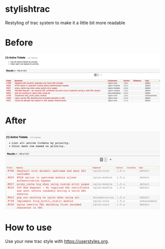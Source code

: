 # stylishtrac
Restyling of trac system to make it a little bit more readable

# Before 
![alt tag](https://raw.githubusercontent.com/basilboli/stylishtrac/master/before.png)

# After 
![alt tag](https://raw.githubusercontent.com/basilboli/stylishtrac/master/after.png)


# How to use 
Use your new trac style with https://userstyles.org.
